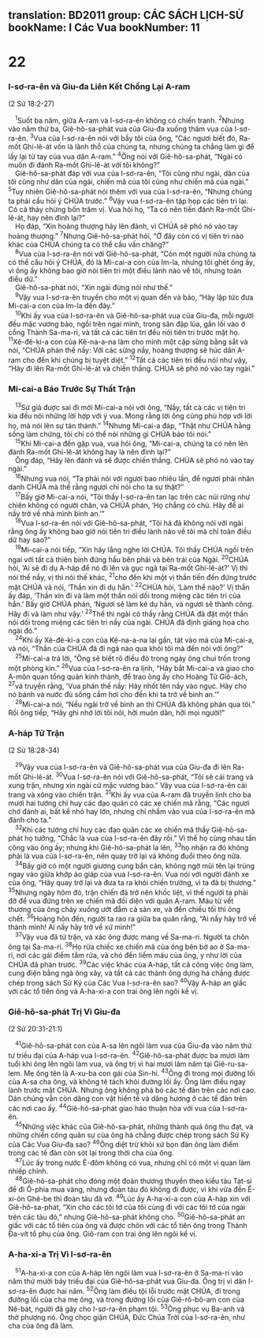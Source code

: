 translation: BD2011
group: CÁC SÁCH LỊCH-SỬ
bookName: I Các Vua 
bookNumber: 11
-------

<div class="title"><h1>22</h1><h3>I-sơ-ra-ên và Giu-đa Liên Kết Chống Lại A-ram</h3><p>(2 Sử 18:2-27)</p></div>
<span class="verse 1vua_22_1"> <sup>1</sup>Suốt ba năm, giữa A-ram và I-sơ-ra-ên không có chiến tranh. </span>
<span class="verse 1vua_22_2"><sup>2</sup>Nhưng vào năm thứ ba, Giê-hô-sa-phát vua của Giu-đa xuống thăm vua của I-sơ-ra-ên. </span>
<span class="verse 1vua_22_3"><sup>3</sup>Vua của I-sơ-ra-ên nói với bầy tôi của ông, “Các ngươi biết đó, Ra-mốt Ghi-lê-át vốn là lãnh thổ của chúng ta, nhưng chúng ta chẳng làm gì để lấy lại từ tay của vua dân A-ram.” </span>
<span class="verse 1vua_22_4"><sup>4</sup>Ông nói với Giê-hô-sa-phát, “Ngài có muốn đi đánh Ra-mốt Ghi-lê-át với tôi không?”<br/> Giê-hô-sa-phát đáp với vua của I-sơ-ra-ên, “Tôi cũng như ngài, dân của tôi cũng như dân của ngài, chiến mã của tôi cũng như chiến mã của ngài.” </span>
<span class="verse 1vua_22_5"><sup>5</sup>Tuy nhiên Giê-hô-sa-phát nói thêm với vua của I-sơ-ra-ên, “Nhưng chúng ta phải cầu hỏi ý CHÚA trước.” </span>
<span class="verse 1vua_22_6"><sup>6</sup>Vậy vua I-sơ-ra-ên tập họp các tiên tri lại. Có cả thảy chừng bốn trăm vị. Vua hỏi họ, “Ta có nên tiến đánh Ra-mốt Ghi-lê-át, hay nên đình lại?”<br/> Họ đáp, “Xin hoàng thượng hãy lên đánh, vì CHÚA sẽ phó nó vào tay hoàng thượng.” </span>
<span class="verse 1vua_22_7"><sup>7</sup>Nhưng Giê-hô-sa-phát hỏi, “Ở đây còn có vị tiên tri nào khác của CHÚA chúng ta có thể cầu vấn chăng?”<br/></span>
<span class="verse 1vua_22_8"> <sup>8</sup>Vua của I-sơ-ra-ên nói với Giê-hô-sa-phát, “Còn một người nữa chúng ta có thể cầu hỏi ý CHÚA, đó là Mi-cai-a con của Im-la, nhưng tôi ghét ông ấy, vì ông ấy không bao giờ nói tiên tri một điều lành nào về tôi, nhưng toàn điều dữ.”<br/> Giê-hô-sa-phát nói, “Xin ngài đừng nói như thế.”<br/></span>
<span class="verse 1vua_22_9"> <sup>9</sup>Vậy vua I-sơ-ra-ên truyền cho một vị quan đến và bảo, “Hãy lập tức đưa Mi-cai-a con của Im-la đến đây.”<br/></span>
<span class="verse 1vua_22_10"> <sup>10</sup>Khi ấy vua của I-sơ-ra-ên và Giê-hô-sa-phát vua của Giu-đa, mỗi người đều mặc vương bào, ngồi trên ngai mình, trong sân đập lúa, gần lối vào ở cổng Thành Sa-ma-ri, và tất cả các tiên tri đều nói tiên tri trước mặt họ. </span>
<span class="verse 1vua_22_11"><sup>11</sup>Xê-đê-ki-a con của Kê-na-a-na làm cho mình một cặp sừng bằng sắt và nói, “CHÚA phán thế nầy: Với các sừng nầy, hoàng thượng sẽ húc dân A-ram cho đến khi chúng bị tuyệt diệt.” </span>
<span class="verse 1vua_22_12"><sup>12</sup>Tất cả các tiên tri đều nói như vậy, “Hãy đi lên Ra-mốt Ghi-lê-át và chiến thắng. CHÚA sẽ phó nó vào tay ngài.”<br/></span>
<div class="title"><h3>Mi-cai-a Báo Trước Sự Thất Trận</h3></div>
<span class="verse 1vua_22_13"> <sup>13</sup>Sứ giả được sai đi mời Mi-cai-a nói với ông, “Nầy, tất cả các vị tiên tri kia đều nói những lời hợp với ý vua. Mong rằng lời ông cũng phù hợp với lời họ, mà nói lên sự tán thành.” </span>
<span class="verse 1vua_22_14"><sup>14</sup>Nhưng Mi-cai-a đáp, “Thật như CHÚA hằng sống làm chứng, tôi chỉ có thể nói những gì CHÚA bảo tôi nói.”<br/></span>
<span class="verse 1vua_22_15"> <sup>15</sup>Khi Mi-cai-a đến gặp vua, vua hỏi ông, “Mi-cai-a, chúng ta có nên lên đánh Ra-mốt Ghi-lê-át không hay là nên đình lại?”<br/> Ông đáp, “Hãy lên đánh và sẽ được chiến thắng. CHÚA sẽ phó nó vào tay ngài.”<br/></span>
<span class="verse 1vua_22_16"> <sup>16</sup>Nhưng vua nói, “Ta phải nói với ngươi bao nhiêu lần, để ngươi phải nhân danh CHÚA mà thề rằng ngươi chỉ nói cho ta sự thật?”<br/></span>
<span class="verse 1vua_22_17"> <sup>17</sup>Bấy giờ Mi-cai-a nói, “Tôi thấy I-sơ-ra-ên tan lạc trên các núi rừng như chiên không có người chăn, và CHÚA phán, ‘Họ chẳng có chủ. Hãy để ai nấy trở về nhà mình bình an.’”<br/></span>
<span class="verse 1vua_22_18"> <sup>18</sup>Vua I-sơ-ra-ên nói với Giê-hô-sa-phát, “Tôi há đã không nói với ngài rằng ông ấy không bao giờ nói tiên tri điều lành nào về tôi mà chỉ toàn điều dữ hay sao?”<br/></span>
<span class="verse 1vua_22_19"> <sup>19</sup>Mi-cai-a nói tiếp, “Xin hãy lắng nghe lời CHÚA. Tôi thấy CHÚA ngồi trên ngai với tất cả thiên binh đứng hầu bên phải và bên trái của Ngài. </span>
<span class="verse 1vua_22_20"><sup>20</sup>CHÚA hỏi, ‘Ai sẽ đi dụ A-háp để nó đi lên và gục ngã tại Ra-mốt Ghi-lê-át?’ Vị thì nói thế nầy, vị thì nói thế khác, </span>
<span class="verse 1vua_22_21"><sup>21</sup>cho đến khi một vị thần tiến đến đứng trước mặt CHÚA và nói, ‘Thần xin đi dụ hắn.’ </span>
<span class="verse 1vua_22_22"><sup>22</sup>CHÚA hỏi, ‘Làm thể nào?’ Vị thần ấy đáp, ‘Thần xin đi và làm một thần nói dối trong miệng các tiên tri của hắn.’ Bấy giờ CHÚA phán, ‘Ngươi sẽ làm kẻ dụ hắn, và ngươi sẽ thành công. Hãy đi và làm như vậy.’ </span>
<span class="verse 1vua_22_23"><sup>23</sup>Thế thì ngài có thấy rằng CHÚA đã đặt một thần nói dối trong miệng các tiên tri nầy của ngài. CHÚA đã định giáng họa cho ngài đó.”<br/></span>
<span class="verse 1vua_22_24"> <sup>24</sup>Khi ấy Xê-đê-ki-a con của Kê-na-a-na lại gần, tát vào má của Mi-cai-a, và nói, “Thần của CHÚA đã đi ngả nào qua khỏi tôi mà đến nói với ông?”<br/></span>
<span class="verse 1vua_22_25"> <sup>25</sup>Mi-cai-a trả lời, “Ông sẽ biết rõ điều đó trong ngày ông chui trốn trong một phòng kín.” </span>
<span class="verse 1vua_22_26"><sup>26</sup>Vua của I-sơ-ra-ên ra lịnh, “Hãy bắt Mi-cai-a và giao cho A-môn quan tổng quản kinh thành, để trao ông ấy cho Hoàng Tử Giô-ách, </span>
<span class="verse 1vua_22_27"><sup>27</sup>và truyền rằng, ‘Vua phán thế nầy: Hãy nhốt tên nầy vào ngục. Hãy cho nó bánh và nước đủ sống cầm hơi cho đến khi ta trở về bình an.’”<br/></span>
<span class="verse 1vua_22_28"> <sup>28</sup>Mi-cai-a nói, “Nếu ngài trở về bình an thì CHÚA đã không phán qua tôi.” Rồi ông tiếp, “Hãy ghi nhớ lời tôi nói, hỡi muôn dân, hỡi mọi người!”<br/></span>
<div class="title"><h3>A-háp Tử Trận</h3><p>(2 Sử 18:28-34)</p></div>
<span class="verse 1vua_22_29"> <sup>29</sup>Vậy vua của I-sơ-ra-ên và Giê-hô-sa-phát vua của Giu-đa đi lên Ra-mốt Ghi-lê-át. </span>
<span class="verse 1vua_22_30"><sup>30</sup>Vua I-sơ-ra-ên nói với Giê-hô-sa-phát, “Tôi sẽ cải trang và xung trận, nhưng xin ngài cứ mặc vương bào.” Vậy vua của I-sơ-ra-ên cải trang và xông vào chiến trận. </span>
<span class="verse 1vua_22_31"><sup>31</sup>Khi ấy vua của A-ram đã truyền lịnh cho ba mươi hai tướng chỉ huy các đạo quân có các xe chiến mã rằng, “Các ngươi chớ đánh ai, bất kể nhỏ hay lớn, nhưng chỉ nhắm vào vua của I-sơ-ra-ên mà đánh cho ta.”<br/></span>
<span class="verse 1vua_22_32"> <sup>32</sup>Khi các tướng chỉ huy các đạo quân các xe chiến mã thấy Giê-hô-sa-phát họ tưởng, “Chắc là vua của I-sơ-ra-ên đây rồi.” Vì thế họ cùng nhau tấn công vào ông ấy; nhưng khi Giê-hô-sa-phát la lên, </span>
<span class="verse 1vua_22_33"><sup>33</sup>họ nhận ra đó không phải là vua của I-sơ-ra-ên, nên quay trở lại và không đuổi theo ông nữa.<br/></span>
<span class="verse 1vua_22_34"> <sup>34</sup>Bấy giờ có một người giương cung bắn càn, không ngờ mũi tên lại trúng ngay vào giữa khớp áo giáp của vua I-sơ-ra-ên. Vua nói với người đánh xe của ông, “Hãy quay trở lại và đưa ta ra khỏi chiến trường, vì ta đã bị thương.” </span>
<span class="verse 1vua_22_35"><sup>35</sup>Nhưng ngày hôm đó, trận chiến đã trở nên khốc liệt, vì thế người ta phải đỡ để vua đứng trên xe chiến mã đối diện với quân A-ram. Máu từ vết thương của ông chảy xuống ướt đẫm cả sàn xe, và đến chiều tối thì ông chết. </span>
<span class="verse 1vua_22_36"><sup>36</sup>Hoàng hôn đến, người ta rao ra giữa ba quân rằng, “Ai nấy hãy trở về thành mình! Ai nấy hãy trở về xứ mình!”<br/></span>
<span class="verse 1vua_22_37"> <sup>37</sup>Vậy vua đã tử trận, và xác ông được mang về Sa-ma-ri. Người ta chôn ông tại Sa-ma-ri. </span>
<span class="verse 1vua_22_38"><sup>38</sup>Họ rửa chiếc xe chiến mã của ông bên bờ ao ở Sa-ma-ri, nơi các gái điếm tắm rửa, và chó đến liếm máu của ông, y như lời của CHÚA đã phán trước. </span>
<span class="verse 1vua_22_39"><sup>39</sup>Các việc khác của A-háp, tất cả công việc ông làm, cung điện bằng ngà ông xây, và tất cả các thành ông dựng há chẳng được chép trong sách Sử Ký của Các Vua I-sơ-ra-ên sao? </span>
<span class="verse 1vua_22_40"><sup>40</sup>Vậy A-háp an giấc với các tổ tiên ông và A-ha-xi-a con trai ông lên ngôi kế vị.<br/></span>
<div class="title"><h3>Giê-hô-sa-phát Trị Vì Giu-đa</h3><p>(2 Sử 20:31-21:1)</p></div>
<span class="verse 1vua_22_41"> <sup>41</sup>Giê-hô-sa-phát con của A-sa lên ngôi làm vua của Giu-đa vào năm thứ tư triều đại của A-háp vua I-sơ-ra-ên. </span>
<span class="verse 1vua_22_42"><sup>42</sup>Giê-hô-sa-phát được ba mươi lăm tuổi khi ông lên ngôi làm vua, và ông trị vì hai mươi lăm năm tại Giê-ru-sa-lem. Mẹ ông tên là A-xu-ba con gái của Sin-hi. </span>
<span class="verse 1vua_22_43"><sup>43</sup>Ông đi trong mọi đường lối của A-sa cha ông, và không tẻ tách khỏi đường lối ấy. Ông làm điều ngay lành trước mặt CHÚA. Nhưng ông không phá bỏ các tế đàn trên các nơi cao. Dân chúng vẫn còn dâng con vật hiến tế và dâng hương ở các tế đàn trên các nơi cao ấy. </span>
<span class="verse 1vua_22_44"><sup>44</sup>Giê-hô-sa-phát giao hảo thuận hòa với vua của I-sơ-ra-ên.<br/></span>
<span class="verse 1vua_22_45"> <sup>45</sup>Những việc khác của Giê-hô-sa-phát, những thành quả ông thu đạt, và những chiến công quân sự của ông há chẳng được chép trong sách Sử Ký của Các Vua Giu-đa sao? </span>
<span class="verse 1vua_22_46"><sup>46</sup>Ông diệt trừ khỏi xứ bọn đàn ông làm điếm trong các tế đàn còn sót lại trong thời cha của ông.<br/></span>
<span class="verse 1vua_22_47"> <sup>47</sup>Lúc ấy trong nước Ê-đôm không có vua, nhưng chỉ có một vị quan làm nhiếp chính.<br/></span>
<span class="verse 1vua_22_48"> <sup>48</sup>Giê-hô-sa-phát cho đóng một đoàn thương thuyền theo kiểu tàu Tạt-si để đi Ô-phia mua vàng, nhưng đoàn tàu đó không đi được, vì khi vừa đến Ê-xi-ôn Ghê-be thì đoàn tàu đã vỡ. </span>
<span class="verse 1vua_22_49"><sup>49</sup>Lúc ấy A-ha-xi-a con của A-háp xin với Giê-hô-sa-phát, “Xin cho các tôi tớ của tôi cùng đi với các tôi tớ của ngài trên các tàu đó,” nhưng Giê-hô-sa-phát không cho. </span>
<span class="verse 1vua_22_50"><sup>50</sup>Giê-hô-sa-phát an giấc với các tổ tiên của ông và được chôn với các tổ tiên ông trong Thành Ða-vít tổ phụ của ông. Giô-ram con trai ông lên ngôi kế vị.<br/></span>
<div class="title"><h3>A-ha-xi-a Trị Vì I-sơ-ra-ên</h3></div>
<span class="verse 1vua_22_51"> <sup>51</sup>A-ha-xi-a con của A-háp lên ngôi làm vua I-sơ-ra-ên ở Sa-ma-ri vào năm thứ mười bảy triều đại của Giê-hô-sa-phát vua Giu-đa. Ông trị vì dân I-sơ-ra-ên được hai năm. </span>
<span class="verse 1vua_22_52"><sup>52</sup>Ông làm điều tội lỗi trước mặt CHÚA, đi trong đường lối của cha mẹ ông, và trong đường lối của Giê-rô-bô-am con của Nê-bát, người đã gây cho I-sơ-ra-ên phạm tội. </span>
<span class="verse 1vua_22_53"><sup>53</sup>Ông phục vụ Ba-anh và thờ phượng nó. Ông chọc giận CHÚA, Ðức Chúa Trời của I-sơ-ra-ên, như cha của ông đã làm.<br/></span>
